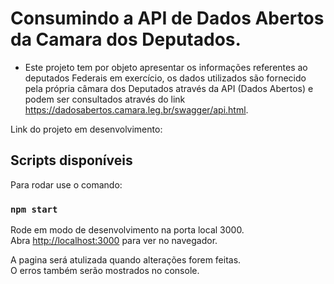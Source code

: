 # Consumindo a API de Dados Abertos da Camara dos Deputados.

- Este projeto tem por objeto apresentar os informações referentes ao deputados Federais em exercício, os dados utilizados são fornecido pela própria câmara dos Deputados através da API (Dados Abertos) e podem ser consultados através do link https://dadosabertos.camara.leg.br/swagger/api.html.

Link do projeto em desenvolvimento: 

## Scripts disponíveis

Para rodar use o comando:

### `npm start`

Rode em modo de desenvolvimento na porta local 3000.\
Abra [http://localhost:3000](http://localhost:3000) para ver no navegador.

A pagina será atulizada quando alterações forem feitas.\
O erros também serão mostrados no console.
